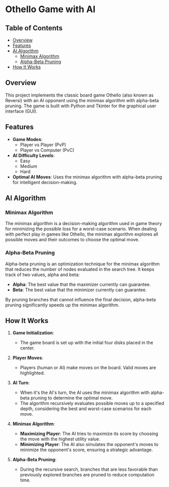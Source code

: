 # Othello Game with AI

## Table of Contents

- [Overview](#overview)
- [Features](#features)
- [AI Algorithm](#ai-algorithm)
  - [Minimax Algorithm](#minimax-algorithm)
  - [Alpha-Beta Pruning](#alpha-beta-pruning)
- [How It Works](#how-it-works)

## Overview

This project implements the classic board game Othello (also known as Reversi) with an AI opponent using the minimax algorithm with alpha-beta pruning. The game is built with Python and Tkinter for the graphical user interface (GUI).

## Features

- **Game Modes**: 
  - Player vs Player (PvP)
  - Player vs Computer (PvC)
- **AI Difficulty Levels**: 
  - Easy
  - Medium
  - Hard
- **Optimal AI Moves**: Uses the minimax algorithm with alpha-beta pruning for intelligent decision-making.

## AI Algorithm

### Minimax Algorithm

The minimax algorithm is a decision-making algorithm used in game theory for minimizing the possible loss for a worst-case scenario. When dealing with perfect play in games like Othello, the minimax algorithm explores all possible moves and their outcomes to choose the optimal move.

### Alpha-Beta Pruning

Alpha-beta pruning is an optimization technique for the minimax algorithm that reduces the number of nodes evaluated in the search tree. It keeps track of two values, alpha and beta:
- **Alpha**: The best value that the maximizer currently can guarantee.
- **Beta**: The best value that the minimizer currently can guarantee.

By pruning branches that cannot influence the final decision, alpha-beta pruning significantly speeds up the minimax algorithm.

## How It Works

1. **Game Initialization**:
   - The game board is set up with the initial four disks placed in the center.

2. **Player Moves**:
   - Players (human or AI) make moves on the board. Valid moves are highlighted.

3. **AI Turn**:
   - When it's the AI's turn, the AI uses the minimax algorithm with alpha-beta pruning to determine the optimal move.
   - The algorithm recursively evaluates possible moves up to a specified depth, considering the best and worst-case scenarios for each move.

4. **Minimax Algorithm**:
   - **Maximizing Player**: The AI tries to maximize its score by choosing the move with the highest utility value.
   - **Minimizing Player**: The AI also simulates the opponent's moves to minimize the opponent's score, ensuring a strategic advantage.

5. **Alpha-Beta Pruning**:
   - During the recursive search, branches that are less favorable than previously explored branches are pruned to reduce computation time.
